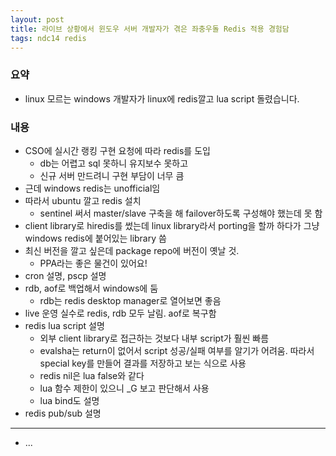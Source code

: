 ```yaml
---
layout: post
title: 라이브 상황에서 윈도우 서버 개발자가 겪은 좌충우돌 Redis 적용 경험담
tags: ndc14 redis
---
```


### 요약 ###

* linux 모르는 windows 개발자가 linux에 redis깔고 lua script 돌렸습니다.

### 내용 ###

* CSO에 실시간 랭킹 구현 요청에 따라 redis를 도입
	* db는 어렵고 sql 못하니 유지보수 못하고
	* 신규 서버 만드려니 구현 부담이 너무 큼
* 근데 windows redis는 unofficial임
* 따라서 ubuntu 깔고 redis 설치
	* sentinel 써서 master/slave 구축을 해 failover하도록 구성해야 했는데 못 함
* client library로 hiredis를 썼는데 linux library라서 porting을 할까 하다가 그냥 windows redis에 붙어있는 library 씀
* 최신 버전을 깔고 싶은데 package repo에 버전이 옛날 것.
	* PPA라는 좋은 물건이 있어요!
* cron 설명, pscp 설명
* rdb, aof로 백업해서 windows에 둠
	* rdb는 redis desktop manager로 열어보면 좋음
* live 운영 실수로 redis, rdb 모두 날림. aof로 복구함
* redis lua script 설명
	* 외부 client library로 접근하는 것보다 내부 script가 훨씬 빠름
	* evalsha는 return이 없어서 script 성공/실패 여부를 알기가 어려움. 따라서 special key를 만들어 결과를 저장하고 보는 식으로 사용
	* redis nil은 lua false와 같다
	* lua 함수 제한이 있으니 _G 보고 판단해서 사용
	* lua bind도 설명
* redis pub/sub 설명

----------

* ...